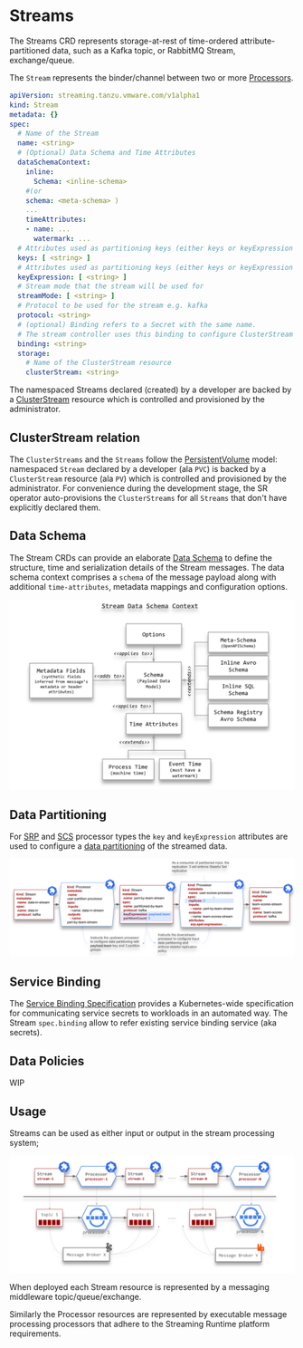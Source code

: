 # Streams

The Streams CRD represents storage-at-rest of time-ordered attribute-partitioned data, such as a Kafka topic, or RabbitMQ Stream, exchange/queue.

The `Stream` represents the binder/channel between two or more [Processors](../processors/overview.md).

```yaml
apiVersion: streaming.tanzu.vmware.com/v1alpha1
kind: Stream
metadata: {}
spec:
  # Name of the Stream
  name: <string>
  # (Optional) Data Schema and Time Attributes
  dataSchemaContext:
    inline:
      Schema: <inline-schema>  
    #(or 
    schema: <meta-schema> )
    ...
    timeAttributes:
    - name: ...
      watermark: ...
  # Attributes used as partitioning keys (either keys or keyExpression is allowed)
  keys: [ <string> ]
  # Attributes used as partitioning keys (either keys or keyExpression is allowed)
  keyExpression: [ <string> ]
  # Stream mode that the stream will be used for
  streamMode: [ <string> ]
  # Protocol to be used for the stream e.g. kafka
  protocol: <string>
  # (optional) Binding refers to a Secret with the same name. 
  # The stream controller uses this binding to configure ClusterStream's auto-creation.
  binding: <string>
  storage:
    # Name of the ClusterStream resource
    clusterStream: <string>
```

The namespaced Streams declared (created) by a developer are backed by a [ClusterStream](../cluster-streams/overview.md) resource which is controlled and provisioned by the administrator.

## ClusterStream relation

The `ClusterStreams` and the `Streams` follow the [PersistentVolume](https://kubernetes.io/docs/concepts/storage/persistent-volumes/) model: namespaced `Stream` declared by a developer (ala `PVC`) is backed by a `ClusterStream` resource (ala `PV`) which is controlled and provisioned by the administrator.
For convenience during the development stage, the SR operator auto-provisions the `ClusterStreams` for all `Streams` that don't have explicitly declared them.

## Data Schema

The Stream CRDs can provide an elaborate [Data Schema](./streaming-data-schema.md) to define the structure, time and serialization details of the Stream messages. 
The data schema context comprises a `schema` of the message payload along with additional `time-attributes`, metadata mappings and configuration options. 

![](./stream-data-schema-context.svg)

## Data Partitioning

For [SRP](../processors/srp/overview.md) and [SCS](../processors/scs/overview.md) processor types the `key` and `keyExpression` attributes are used to configure a [data partitioning](../data-partitioning.md) of the streamed data.

![](../data-partitioning-crd-definitions.svg)

## Service Binding

The [Service Binding Specification](../service-binding/service-binding.md) provides a Kubernetes-wide specification for communicating service secrets to workloads in an automated way.
The Stream `spec.binding` allow to refer existing service binding service (aka secrets).


## Data Policies

WIP

## Usage

Streams can be used as either input or output in the stream processing system;

![Stream Processors](../../sr-deployment-pipeline.svg)

When deployed each Stream resource is represented by a messaging middleware topic/queue/exchange.

Similarly the Processor resources are represented by executable message processing processors that adhere to the Streaming Runtime platform requirements.
